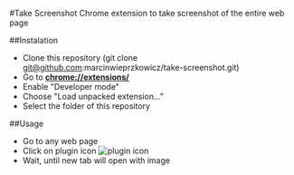 #Take Screenshot
Chrome extension to take screenshot of the entire web page


##Instalation
- Clone this repository (git clone git@github.com:marcinwieprzkowicz/take-screenshot.git)
- Go to **[chrome://extensions/](chrome://extensions/)**
- Enable "Developer mode"
- Choose "Load unpacked extension..."
- Select the folder of this repository


##Usage
- Go to any web page
- Click on plugin icon ![plugin icon](https://raw2.github.com/marcinwieprzkowicz/take-screenshot/master/images/icon-19.png)
- Wait, until new tab will open with image
